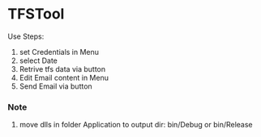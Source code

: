 # TFSTool
Use Steps:
1. set Credentials in Menu
2. select Date
3. Retrive tfs data via button
4. Edit Email content in Menu
5. Send Email via button

### Note 
1. move dlls in folder Application to output dir: bin/Debug or bin/Release
